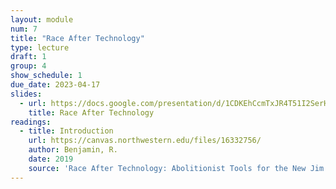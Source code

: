```yaml
---
layout: module
num: 7
title: "Race After Technology"
type: lecture
draft: 1
group: 4
show_schedule: 1
due_date: 2023-04-17
slides:
  - url: https://docs.google.com/presentation/d/1CDKEhCcmTxJR4T51I2SerH68zrMS79LKKkEX9h6Ie9E/edit?usp=sharing
    title: Race After Technology
readings:
  - title: Introduction
    url: https://canvas.northwestern.edu/files/16332756/
    author: Benjamin, R.
    date: 2019
    source: 'Race After Technology: Abolitionist Tools for the New Jim Code'
---
```


